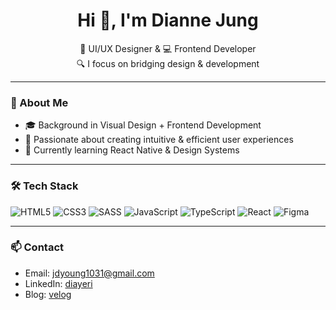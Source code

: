 <h1 align="center">Hi 👋, I'm Dianne Jung</h1>

<p align="center">
  🎨 UI/UX Designer & 💻 Frontend Developer<br>
  🔍 I focus on bridging design & development
</p>

---

### 🧩 About Me
- 🎓 Background in Visual Design + Frontend Development
- 🚀 Passionate about creating intuitive & efficient user experiences
- 🌱 Currently learning React Native & Design Systems

---

### 🛠️ Tech Stack
![HTML5](https://img.shields.io/badge/-HTML5-E34F26?logo=html5&logoColor=fff)
![CSS3](https://img.shields.io/badge/-CSS3-1572B6?logo=css3&logoColor=fff)
![SASS](https://img.shields.io/badge/-SASS-CC6699?logo=sass&logoColor=fff)
![JavaScript](https://img.shields.io/badge/-JavaScript-F7DF1E?logo=javascript&logoColor=000)
![TypeScript](https://img.shields.io/badge/-TypeScript-3178C6?logo=typescript&logoColor=fff)
![React](https://img.shields.io/badge/-React-61DAFB?logo=react&logoColor=000)
![Figma](https://img.shields.io/badge/-Figma-F24E1E?logo=figma&logoColor=fff)

---

### 📫 Contact
- Email: jdyoung1031@gmail.com
- LinkedIn: [diayeri](https://linkedin.com/in/diayeri)
- Blog: [velog](https://velog.io/@diayeri)
